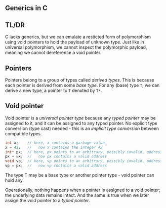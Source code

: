 ## Generics in C

## TL/DR

C lacks generics, but we can emulate a resticted form of polymorphism using void pointers to hold the payload of unknown type. Just like in universal polymorphism, we cannot inspect the polymorphic payload, meaning we cannot dereference a void pointer.

## Pointers

Pointers belong to a group of types called *derived types*. This is because each pointer is derived from some *base type*. For any (base) type `T`, we can derive a new type, a pointer to `T` denoted by `T*`.





## Void pointer

Void pointer is a *universal pointer type* because any *typed pointer* may be assigned to it, and it can be assigned to any typed pointer. No explicit type conversion (type cast) needed - this is an *implicit type conversion* between compatible types.

```c
int x;    // here, x contains a garbage value
x = 42;   //   now x contains the integer 42
int* px;  // here, px points to an arbitrary, possibly invalid, address
px = &x;  //   now px contains a valid address
void vp;  // here, vp points to an arbitrary, possibly invalid, address
vp = px;  //   now vp contains a valid address
```


The type T may be a base type or another pointer type - void pointer can hold any.

Operationally, nothing happens when a pointer is assigned to a void pointer; the underlying data remains intact. And the same is true when we later assign the void pointer to a *typed pointer*.
